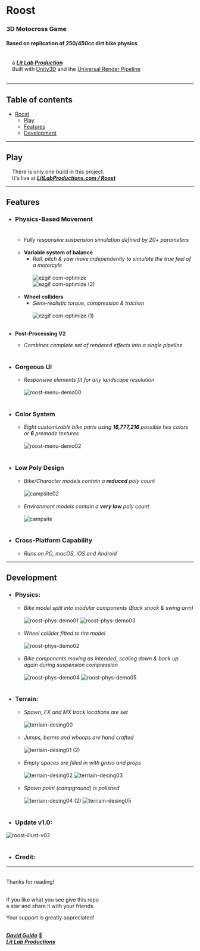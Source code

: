 # Roost
  
### 3D Motocross Game  
#### Based on replication of 250/450cc dirt bike physics  
<br/>&nbsp;&nbsp;&nbsp;&nbsp;a [***Lit Lab Production***](https://www.litlabproductions.com)
<br/>&nbsp;&nbsp;&nbsp;&nbsp;Built with [Unity3D](https://github.com/Unity-Technologies) and the 
[Universal Render Pipeline](https://docs.unity3d.com/Packages/com.unity.render-pipelines.universal@7.1/manual/index.html)<br><br>
***

## Table of contents
* [Roost](#roost)
  * [Play](#play)
  * [Features](#features)
  * [Development](#development)

***

## Play

&nbsp;&nbsp;&nbsp;&nbsp;There is only one build in this project.  
&nbsp;&nbsp;&nbsp;&nbsp;It's live at [***LitLabProductions.com / Roost***](https://www.litlabproductions.com/roost)
***

## Features
* ### **Physics-Based Movement** <br><br>
    * *Fully responsive suspension simulation defined by 20+ parameters* <br><br>
    * **Variable system of balance**
        * *Roll, pitch & yaw move independently to simulate the true feel of a motorcyle* <br><br>
![ezgif com-optimize](https://user-images.githubusercontent.com/34845402/71435587-7a7e3080-269e-11ea-9343-a5d79f03a868.gif)<br>
![ezgif com-optimize (2)](https://user-images.githubusercontent.com/34845402/71435590-7d792100-269e-11ea-9291-2514322c6ce4.gif)<br><br>
    * **Wheel colliders**
        * *Semi-realistic torque, compression & traction* <br><br>
 ![ezgif com-optimize (1)](https://user-images.githubusercontent.com/34845402/71435589-7baf5d80-269e-11ea-9432-80d7f4a6e810.gif)<br/><br/>

* **Post-Processing V2**  
    * *Combines complete set of rendered effects into a single pipeline*<br/><br/>

* ### **Gorgeous UI**  
    * *Responsive elements fit for any landscape resolution*<br/><br/>
![roost-menu-demo00](https://user-images.githubusercontent.com/34845402/131198290-7bc626e1-2459-4208-8642-014e7915e209.gif)<br><br>

* ### **Color System**
    * *Eight customizable bike parts using **16,777,216** possible hex colors or **6** premade textures*<br/><br/>
 ![roost-menu-demo02](https://user-images.githubusercontent.com/34845402/131198475-e4dd3f9e-2a88-46c9-b65c-faba4e241489.gif)<br><br>

* ### **Low Poly Design** 
    * *Bike/Character models contain a ***reduced*** poly count* <br><br>
![campsite02](https://user-images.githubusercontent.com/34845402/131205336-930cec8a-b22d-4d61-97dd-32d5c2e781d7.png) <br><br>
    * *Environment models contain a ***very low*** poly count*<br/><br/>
![campsite](https://user-images.githubusercontent.com/34845402/131205438-814026ec-0cd2-40c4-be26-f3280486861c.png)<br><br>

* ### **Cross-Platform Capability**  
    * *Runs on PC, macOS, iOS and Android*
***

## Development
* ### **Physics**:  
    * *Bike model split into modular components (Back shock & swing arm)* <br><br>
![roost-phys-demo01](https://user-images.githubusercontent.com/34845402/131231640-0d91fed4-75d4-4001-8a88-b31c32bfd24b.gif)
![roost-phys-demo03](https://user-images.githubusercontent.com/34845402/131231950-c000fa65-669d-41f6-b4df-6e3ccc191121.gif)
<br><br>
    * *Wheel collider fitted to tire model* <br><br>
![roost-phys-demo02](https://user-images.githubusercontent.com/34845402/131231633-64165a26-16f7-4efd-85dd-f52200a966e8.gif)
 <br><br>
    * *Bike components moving as intended, scaling down & back up again during suspension compression* <br><br>
![roost-phys-demo04](https://user-images.githubusercontent.com/34845402/131231953-3dd4a6fb-a31c-4343-9316-14f0475a46c7.gif)
![roost-phys-demo05](https://user-images.githubusercontent.com/34845402/131232110-a6a491ab-3640-44e7-9075-02b532196c06.gif)<br><br>

* ### **Terrain**:  
    * *Spawn, FX and MX track locations are set*  <br><br>
![terriain-desing00](https://user-images.githubusercontent.com/34845402/131232468-8fe6db56-cfd8-467b-9695-48850e68e45c.gif)<br><br>
    * *Jumps, berms and whoops are hand crafted*  <br><br>
![terriain-desing01 (2)](https://user-images.githubusercontent.com/34845402/131232512-047d70ae-dd57-489e-a151-2c008ad16c9d.gif)<br><br>
    * *Empty spaces are filled in with grass and props*  <br><br>
![terriain-desing02](https://user-images.githubusercontent.com/34845402/131232513-2b29d9d4-38e8-48dd-a72b-e4fe7c3e46a6.gif)
![terriain-desing03](https://user-images.githubusercontent.com/34845402/131232515-a33e5938-4fe9-45ec-a224-910f4eb94c29.gif)<br><br>
    * *Spawn point (campground) is polished*  <br><br>
![terriain-desing04 (2)](https://user-images.githubusercontent.com/34845402/131232516-6624db6b-e903-4ad5-b676-03b00b02474d.gif)
![terriain-desing05](https://user-images.githubusercontent.com/34845402/131232517-567c2ef7-660e-4faa-846f-e7f08dac4042.gif) <br><br>

* ### **Update v1.0**:  
![roost-illust-v02](https://user-images.githubusercontent.com/34845402/131584617-0c46bd76-2595-4eb4-b7dd-7aa39e7b8cca.png)<br><br>

* ### **Credit**:  

***

<br/>
Thanks for reading!<br/><br/>
 
If you like what you see give this repo  
a star and share it with your friends.

Your support is greatly appreciated!<br/><br/>


[***David Guido***](https://www.litlabproductions.com/resume-view) :rocket:  
[***Lit Lab Productions***](https://www.litlabproductions.com)
<br/><br/>
